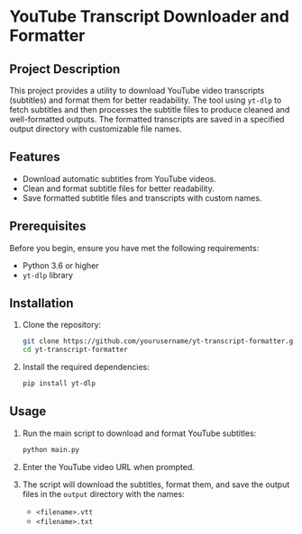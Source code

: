 # YouTube Transcript Downloader and Formatter

## Project Description

This project provides a utility to download YouTube video transcripts (subtitles) and format them for better readability. The tool using `yt-dlp` to fetch subtitles and then processes the subtitle files to produce cleaned and well-formatted outputs. The formatted transcripts are saved in a specified output directory with customizable file names.

## Features

- Download automatic subtitles from YouTube videos.
- Clean and format subtitle files for better readability.
- Save formatted subtitle files and transcripts with custom names.

## Prerequisites

Before you begin, ensure you have met the following requirements:

- Python 3.6 or higher
- `yt-dlp` library

## Installation

1. Clone the repository:

    ```sh
    git clone https://github.com/yourusername/yt-transcript-formatter.git
    cd yt-transcript-formatter
    ```

2. Install the required dependencies:

    ```sh
    pip install yt-dlp
    ```

## Usage

1. Run the main script to download and format YouTube subtitles:

    ```sh
    python main.py
    ```

2. Enter the YouTube video URL when prompted.

3. The script will download the subtitles, format them, and save the output files in the `output` directory with the names:
    - `<filename>.vtt`
    - `<filename>.txt`